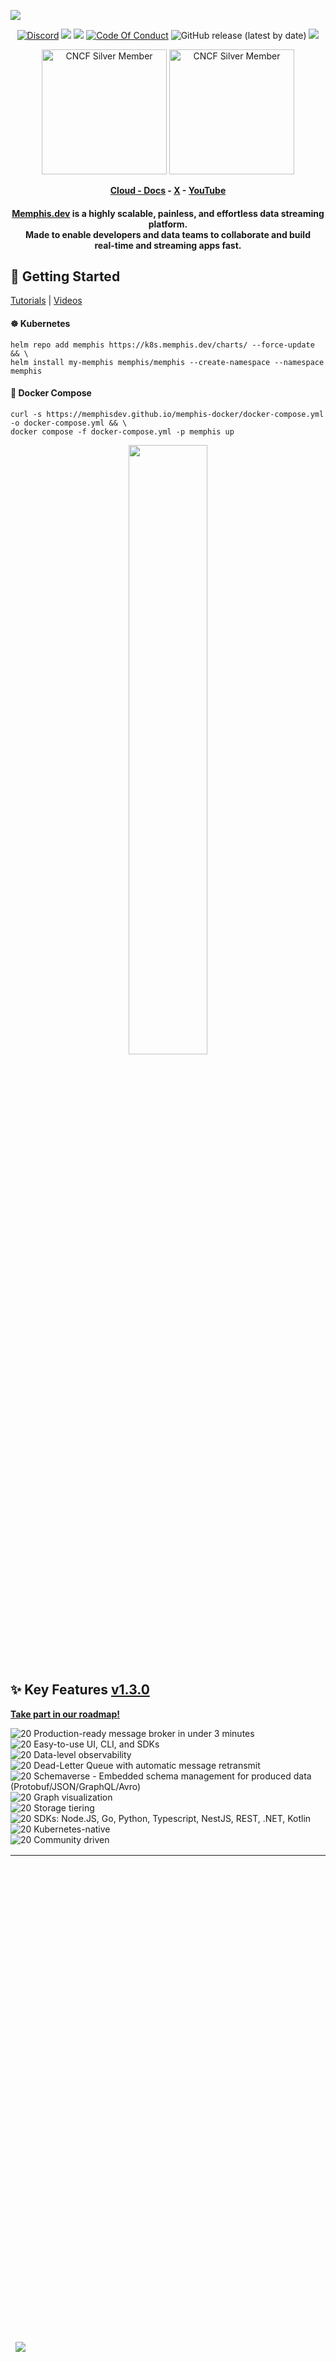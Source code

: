 
<a href="https://memphis.dev/memphis-functions-private-beta"><img src="https://github.com/memphisdev/memphis/assets/107035359/3cd1b243-ab5c-44ab-9057-f68ebb4af8db"></a>

</div>

<p align="center">
<a href="https://memphis.dev/discord"><img src="https://img.shields.io/discord/963333392844328961?color=6557ff&label=discord" alt="Discord"></a>
<a href="https://github.com/memphisdev/memphis/issues?q=is%3Aissue+is%3Aclosed"><img src="https://img.shields.io/github/issues-closed/memphisdev/memphis?color=6557ff"></a> 
  <img src="https://img.shields.io/npm/dw/memphis-dev?color=ffc633&label=installations">
<a href="https://github.com/memphisdev/memphis/blob/master/CODE_OF_CONDUCT.md"><img src="https://img.shields.io/badge/Code%20of%20Conduct-v1.0-ff69b4.svg?color=ffc633" alt="Code Of Conduct"></a> 
<img alt="GitHub release (latest by date)" src="https://img.shields.io/github/v/release/memphisdev/memphis?color=61dfc6">
<img src="https://img.shields.io/github/last-commit/memphisdev/memphis?color=61dfc6&label=last%20commit">
</p>

<div align="center">
  
  <img width="200" alt="CNCF Silver Member" src="https://github.com/cncf/artwork/raw/master/other/cncf-member/silver/color/cncf-member-silver-color.svg#gh-light-mode-only">
  <img width="200" alt="CNCF Silver Member" src="https://github.com/cncf/artwork/raw/master/other/cncf-member/silver/white/cncf-member-silver-white.svg#gh-dark-mode-only">
  
</div>
 
 <b><p align="center">
  <a href="https://memphis.dev/pricing/">Cloud - </a><a href="https://memphis.dev/docs/">Docs</a> - <a href="https://twitter.com/Memphis_Dev">X</a> - <a href="https://www.youtube.com/channel/UCVdMDLCSxXOqtgrBaRUHKKg">YouTube</a>
</p></b>

<div align="center">

  <h4>

**[Memphis.dev](https://memphis.dev)** is a highly scalable, painless, and effortless data streaming platform.<br>
Made to enable developers and data teams to collaborate and build<br>
real-time and streaming apps fast.

  </h4>
  
</div>

## 🚀 Getting Started
[Tutorials](https://docs.memphis.dev/memphis/getting-started/tutorials) | [Videos](https://www.youtube.com/playlist?list=PL_7iYjqhtXpWpZT2U0zDYo2eGOoGmg2mm)<br>
#### ☸ Kubernetes
```shell
helm repo add memphis https://k8s.memphis.dev/charts/ --force-update && \
helm install my-memphis memphis/memphis --create-namespace --namespace memphis
```
#### 🐳 Docker Compose
```shell
curl -s https://memphisdev.github.io/memphis-docker/docker-compose.yml -o docker-compose.yml && \
docker compose -f docker-compose.yml -p memphis up
```

<div align="center">

  <img style="width: 50%" src="https://github.com/memphisdev/memphis/assets/70286779/38c7cee0-964e-40bd-ab3c-0ea5aeefc513" />

</div>

## ✨ Key Features [v1.3.0](https://docs.memphis.dev/memphis/release-notes/releases/v1.3.0-latest)

[**Take part in our roadmap!**](https://memphis.dev/roadmap)

![20](https://user-images.githubusercontent.com/70286779/220196529-abb958d2-5c58-4c33-b5e0-40f5446515ad.png) Production-ready message broker in under 3 minutes<br>
![20](https://user-images.githubusercontent.com/70286779/220196529-abb958d2-5c58-4c33-b5e0-40f5446515ad.png) Easy-to-use UI, CLI, and SDKs<br>
![20](https://user-images.githubusercontent.com/70286779/220196529-abb958d2-5c58-4c33-b5e0-40f5446515ad.png) Data-level observability<br>
![20](https://user-images.githubusercontent.com/70286779/220196529-abb958d2-5c58-4c33-b5e0-40f5446515ad.png) Dead-Letter Queue with automatic message retransmit<br>
![20](https://user-images.githubusercontent.com/70286779/220196529-abb958d2-5c58-4c33-b5e0-40f5446515ad.png) Schemaverse - Embedded schema management for produced data (Protobuf/JSON/GraphQL/Avro)<br>
![20](https://user-images.githubusercontent.com/70286779/220196529-abb958d2-5c58-4c33-b5e0-40f5446515ad.png) Graph visualization<br>
![20](https://user-images.githubusercontent.com/70286779/220196529-abb958d2-5c58-4c33-b5e0-40f5446515ad.png) Storage tiering<br>
![20](https://user-images.githubusercontent.com/70286779/220196529-abb958d2-5c58-4c33-b5e0-40f5446515ad.png) SDKs: Node.JS, Go, Python, Typescript, NestJS, REST, .NET, Kotlin<br>
![20](https://user-images.githubusercontent.com/70286779/220196529-abb958d2-5c58-4c33-b5e0-40f5446515ad.png) Kubernetes-native<br>
![20](https://user-images.githubusercontent.com/70286779/220196529-abb958d2-5c58-4c33-b5e0-40f5446515ad.png) Community driven<br>

<table>
  
  <tr>
    <th>
      <a href="https://docs.memphis.dev">End-to-end Observability</a>
    </th>
    <th>
      <a href="https://docs.memphis.dev">"Feel" your producers, consumers, and records</a>
    </th>

  </tr>

   <tr>
    <td width="50%">
      <a href="https://docs.memphis.dev">
        <img src="https://github.com/memphisdev/memphis/assets/70286779/5763319d-1c06-4478-b0ee-582f37acf2b8" />
      </a>
    </td>
    <td width="50%">
        <a href="https://docs.memphis.dev">
          <img width="1512" alt="Screenshot 2023-09-29 at 10 17 01" src="https://github.com/memphisdev/memphis/assets/70286779/1fd5358d-adb8-4aa5-9b19-9640bdfd2417">
        </a>
    </td>
  </tr>

  <tr>
    <th>
      <a href="https://docs.memphis.dev">Quickly analyze system health using a graph overview</a>
    </th>
    <th>
      <a href="https://docs.memphis.dev">Never lose a message with automatic dead-letter</a>
    </th>
</tr>

 <tr>
    <td width="50%">
        <a href="https://docs.memphis.dev">
            <img src="https://github.com/memphisdev/memphis/assets/70286779/1be9768b-b658-4bb3-89bd-ee814a8813b9" />
        </a>
    </td>
    <td width="50%">
      <a href="https://docs.memphis.dev">
        <img width="1512" alt="Screenshot 2023-09-29 at 10 17 12" src="https://github.com/memphisdev/memphis/assets/70286779/2d6638d8-d1f1-4aba-8e36-7b7a57e76f16">
      </a>
    </td>
 </tr>

 <tr>
    <th>
      <a href="https://docs.memphis.dev/memphis/memphis-broker/concepts/storage-and-redundancy">Save up 96% storage costs with Storage tiering</a>
    </th>
    <th>
      <a href="https://docs.memphis.dev/memphis/memphis-schemaverse/schemaverse-schema-management">Increase data quality with schemas</a>
    </th>
  </tr>

 <tr>
    <td width="50%">
        <a href="https://docs.memphis.dev">
          <img width="1512" alt="Screenshot 2023-09-29 at 10 17 58" src="https://github.com/memphisdev/memphis/assets/70286779/beeaec9f-c8a5-4f6a-b520-a810eb68aa13">
        </a>
    </td>
    <td width="50%">
        <a href="https://docs.memphis.dev">
        <img width="1512" alt="Screenshot 2023-09-29 at 10 16 40" src="https://github.com/memphisdev/memphis/assets/70286779/7c62977a-2d83-4c54-b233-084958be1411">
        </a>
    </td>
  </tr>

</table>

## Public case studies
- [Dstny - Building the next-gen in-house communication using Memphis.dev](https://memphis.dev/blog/how-dstny-building-the-future-of-in-house-communication-using-memphis-dev/)
- [Gastromatic - Synchronizing data using Memphis.dev](https://medium.com/gastromatic/synchronizing-data-using-memphis-dev-a-case-study-2e6e9a7b5512)
- [KELA - Real-time cyber threats identification](https://memphis.dev/blog/how-kela-is-using-memphis-dev-for-real-time-cyber-threats-identification/)
- [Handling millions of discord messages](https://memphis.dev/blog/how-cactusfire-handles-millions-of-daily-discord-messages-using-memphis-dev/)

## Network diagram

<a href="https://docs.memphis.dev/memphis/memphis/architecture">
<p align="center">
<img height="500" alt="memphis.dev Architecture" src="https://user-images.githubusercontent.com/70286779/229371674-35a5e4cc-d3f5-413e-982d-d1081b18d82a.jpeg">

</p>
</a>

## SDKs supported features
                    
Feature | Go | Python | JS | .NET | Java | Rust 
------------- | ------------- | ------------- | ------------- | ------------- | ------------- | -------------
Connection | :white_check_mark: | :white_check_mark: | :white_check_mark: | :white_check_mark: | :white_check_mark: | :white_check_mark:
Disconnection | :white_check_mark: | :white_check_mark: | :white_check_mark: | :white_check_mark: | :white_check_mark: | :white_check_mark:
Create a station | :white_check_mark: | :white_check_mark: | :white_check_mark: | :white_check_mark: | :x: | :white_check_mark:
Destroy a station | :white_check_mark: | :white_check_mark: | :white_check_mark: | :white_check_mark: | :x: | :white_check_mark:
Retention | :white_check_mark: | :white_check_mark: | :white_check_mark: | :white_check_mark: | :x: | :white_check_mark:
Retention values | :white_check_mark: | :white_check_mark: | :white_check_mark: | :white_check_mark: | :x: | :white_check_mark:
Storage types | :white_check_mark: | :white_check_mark: | :white_check_mark: | :white_check_mark: | :x: | :white_check_mark:
Create a new schema | :white_check_mark: | :white_check_mark: | :white_check_mark: | :white_check_mark: | :x: | :x:
Enforce a schema Protobuf | :white_check_mark: | :white_check_mark: | :white_check_mark: | :white_check_mark: | :x: | :x:
Enforce a schema Json | :white_check_mark: | :white_check_mark: | :white_check_mark: | :white_check_mark: | :x: | :construction: (WIP)
Enforce a schema GraphQL | :white_check_mark: | :white_check_mark: | :white_check_mark: | :white_check_mark: | :x: | :x:
Enforce a schema Avro | :white_check_mark: | :white_check_mark: | :white_check_mark: | :white_check_mark: | :x: | :x:
Detach a schema | :white_check_mark: | :white_check_mark: | :white_check_mark: | :white_check_mark: | :x: | :x:
Produce | :white_check_mark: | :white_check_mark: | :white_check_mark: | :white_check_mark: | :white_check_mark: | :white_check_mark:
Add headers | :white_check_mark: | :white_check_mark: | :white_check_mark: | :white_check_mark: | :x: | :white_check_mark:
Async produce | :white_check_mark: | :white_check_mark: | :white_check_mark: | :white_check_mark: | :x: | :white_check_mark:
Message ID | :white_check_mark: | :white_check_mark: | :white_check_mark: | :white_check_mark: | ? | :white_check_mark:
Destroy a producer | :white_check_mark: | :white_check_mark: | :white_check_mark: | :white_check_mark: | Partial | :white_check_mark:
Consume | :white_check_mark: | :white_check_mark: | :white_check_mark: | :white_check_mark: | :white_check_mark: | :white_check_mark:
Context to message handler | :white_check_mark: | :white_check_mark: | :white_check_mark: | :white_check_mark: | :x: | Not Applicable
Ack a message | :white_check_mark: | :white_check_mark: | :white_check_mark: | :white_check_mark: | :white_check_mark: | :white_check_mark:
Fetch | :white_check_mark: | :white_check_mark: | :white_check_mark: | :white_check_mark: | :white_check_mark: | :x:
Message delay | :white_check_mark: | :white_check_mark: | :white_check_mark: | :white_check_mark: | :x: | :white_check_mark:
Get Headers | :white_check_mark: | :white_check_mark: | :white_check_mark: | :white_check_mark: | :x: | :white_check_mark:
Get message sequence number | :white_check_mark: | :white_check_mark: | :white_check_mark: | :white_check_mark: | :white_check_mark: | :white_check_mark:
Destroying a Consumer | :white_check_mark: | :white_check_mark: | :white_check_mark: | :white_check_mark: | :x: | :white_check_mark:
Check if broker is connected | :white_check_mark: | :white_check_mark: | :white_check_mark: | :white_check_mark: | :white_check_mark: | :white_check_mark:
Consumer prefetch | :white_check_mark: | :x: | :x: | :white_check_mark: | :x: | :white_check_mark:
Schema deserialization | :white_check_mark: | :white_check_mark: | :white_check_mark: | :x: | :x: | :x:

## 👉 Use-cases
- Async task management
- Real-time streaming pipelines
- Data ingestion
- Cloud Messaging
  - Services (microservices, service mesh)
  - Event/Data Streaming (observability, analytics, ML/AI)
- Queuing
- N:N communication patterns
- Ingest Grafana Loki logs at scale

## Support 🙋‍♂️🤝

### Ask a question ❓ about Memphis.dev. or something related to us:

We welcome you to our discord server with your questions, doubts and feedback.

<a href="https://memphis.dev/discord"><img src="https://amplication.com/images/discord_banner_purple.svg"/></a>

### Create a bug 🐞 report

If you see an error message or run into an issue, please [create bug report](https://github.com/memphisdev/memphis/issues/new?assignees=&labels=type%3A%20bug&template=bug_report.md&title=). This effort is valued and it will help all Memphis{dev} users.


### Submit a feature 💡 request 

If you have an idea, or you think that we're missing a capability that would make development easier and more robust, please [Submit feature request](https://github.com/memphisdev/memphis/issues/new?assignees=&labels=type%3A%20feature%20request).

If an issue❗with similar feature request already exists, don't forget to leave a "+1".
If you add some more information such as your thoughts and vision about the feature, your comments will be embraced warmly :)

## Contributing

Memphis.dev is an open-source project.<br>
We are committed to a fully transparent development process and appreciate highly any contributions.<br>
Whether you are helping us fix bugs, proposing new features, improving our documentation or spreading the word - we would love to have you as part of the Memphis.dev community.

Please refer to our [Contribution Guidelines](./CONTRIBUTING.md) and [Code of Conduct](./CODE_OF_CONDUCT.md).

## Contributors ✨

Thanks goes to these wonderful people ❤:<br><br>
 <a href = "https://github.com/memphisdev/memphis/graphs/contributors">
   <img src = "https://contrib.rocks/image?repo=memphisdev/memphis"/>
 </a>

## License 📃
Memphis is open-sourced and operates under the "Memphis Business Source License 1.0" license
Built out of Apache 2.0, the main difference between the licenses is:
"You may make use of the Licensed Work (i) only as part of your own product or service, provided it is not a message broker or a message queue product or service; and (ii) provided that you do not use, provide, distribute, or make available the Licensed Work as a Service. A “Service” is a commercial offering, product, hosted, or managed service, that allows third parties (other than your own employees and contractors acting on your behalf) to access and/or use the Licensed Work or a substantial set of the features or functionality of the Licensed Work to third parties as a software-as-a-service, platform-as-a-service, infrastructure-as-a-service or other similar services that compete with Licensor products or services."
Please check out [License](./LICENSE) to read the full text.
